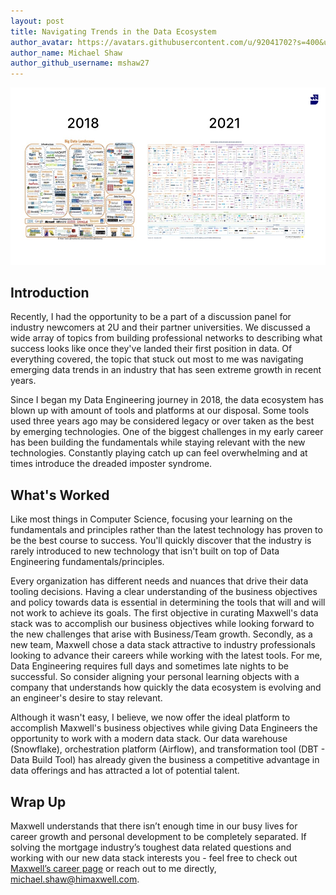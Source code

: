 ```yaml
---
layout: post
title: Navigating Trends in the Data Ecosystem
author_avatar: https://avatars.githubusercontent.com/u/92041702?s=400&u=e16dcdc9176275e804934ce795fbb3c84de9c659&v=4
author_name: Michael Shaw
author_github_username: mshaw27
---
```

![Three Years in Data](../images/posts/2022-04-22-navigating-emerging-data-trends/three-years-in-data.jpg)

## Introduction

Recently, I had the opportunity to be a part of a discussion panel for industry newcomers at 2U and their partner universities. We discussed a wide array of topics from building professional networks to describing what success looks like once they've landed their first position in data. Of everything covered, the topic that stuck out most to me was navigating emerging data trends in an industry that has seen extreme growth in recent years. 

Since I began my Data Engineering journey in 2018, the data ecosystem has blown up with amount of tools and platforms at our disposal. Some tools used three years ago may be considered legacy or over taken as the best by emerging technologies. One of the biggest challenges in my early career has been building the fundamentals while staying relevant with the new technologies. Constantly playing catch up can feel overwhelming and at times introduce the dreaded imposter syndrome. 


## What's Worked

Like most things in Computer Science, focusing your learning on the fundamentals and principles rather than the latest technology has proven to be the best course to success. You'll quickly discover that the industry is rarely introduced to new technology that isn't built on top of Data Engineering fundamentals/principles. 

Every organization has different needs and nuances that drive their data tooling decisions. Having a clear understanding of the business objectives and policy towards data is essential in determining the tools that will and will not work to achieve its goals. The first objective in curating Maxwell's data stack was to accomplish our business objectives while looking forward to the new challenges that arise with Business/Team growth. Secondly, as a new team, Maxwell chose a data stack attractive to industry professionals looking to advance their careers while working with the latest tools. For me, Data Engineering requires full days and sometimes late nights to be successful. So consider aligning your personal learning objects with a company that understands how quickly the data ecosystem is evolving and an engineer's desire to stay relevant. 

Although it wasn't easy, I believe, we now offer the ideal platform to accomplish Maxwell's business objectives while giving Data Engineers the opportunity to work with a modern data stack. Our data warehouse (Snowflake), orchestration platform (Airflow), and transformation tool (DBT - Data Build Tool) has already given the business a competitive advantage in data offerings and has attracted a lot of potential talent.


## Wrap Up

Maxwell understands that there isn’t enough time in our busy lives for career growth and personal development to be completely separated. If solving the mortgage industry’s toughest data related questions and working with our new data stack interests you - feel free to check out [Maxwell’s career page](https://ats.comparably.com/api/v1/lvr/himaxwell) or reach out to me directly, michael.shaw@himaxwell.com. 
